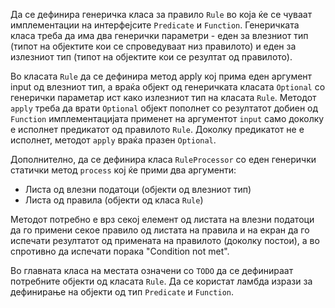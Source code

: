 Да се дефинира генеричка класа за правило `Rule` во која ќе се чуваат имплементации на интерфејсите `Predicate` и `Function`. Генеричката класа треба да има два генерички параметри - еден за влезниот тип (типот на објектите кои се спроведуваат низ правилото) и еден за излезниот тип (типот на објектите кои се резултат од правилото).

Во класата `Rule` да се дефинира метод apply кој прима еден аргумент input од влезниот тип, а враќа објект од генеричката класата `Optional` со генерички параметар ист како излезниот тип на класата `Rule`. Методот `apply` треба да врати `Optional` објект пополнет со резултатот добиен од `Function` имплементацијата применет на аргументот `input` само доколку е исполнет предикатот од правилото `Rule`. Доколку предикатот не е исполнет, методот `apply` враќа празен `Optional`.

Дополнително, да се дефинира класа `RuleProcessor` со еден генерички статички метод `process` кој ќе прими два аргументи:

- Листа од влезни податоци (објекти од влезниот тип)
- Листа од правила (објекти од класа `Rule`)
  
Методот потребно е врз секој елемент од листата на влезни податоци да го примени секое правило од листата на правила и на екран да го испечати резултатот од примената на правилото (доколку постои), а во спротивно да испечати порака "Condition not met".

Во главната класа на местата означени со `TODO` да се дефинираат потребните објекти од класата `Rule`. Да се користат ламбда изрази за дефинирање на објекти од тип `Predicate` и `Function`.
